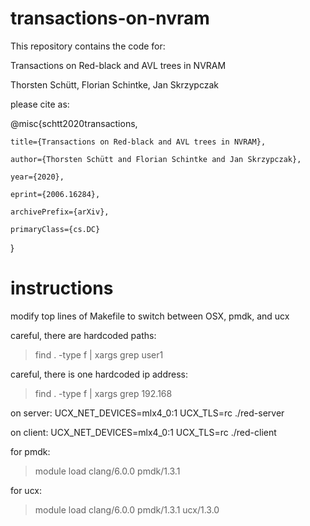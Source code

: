 # transactions-on-nvram

This repository contains the code for:

Transactions on Red-black and AVL trees in NVRAM

Thorsten Schütt, Florian Schintke, Jan Skrzypczak

please cite as:

@misc{schtt2020transactions,

    title={Transactions on Red-black and AVL trees in NVRAM},
    
    author={Thorsten Schütt and Florian Schintke and Jan Skrzypczak},
    
    year={2020},
    
    eprint={2006.16284},
    
    archivePrefix={arXiv},
    
    primaryClass={cs.DC}
    
}

# instructions

modify top lines of Makefile to switch between OSX, pmdk, and ucx

careful, there are hardcoded paths:
> find . -type f | xargs grep user1

careful, there is one hardcoded ip address:
> find . -type f | xargs grep 192.168

on server:
UCX_NET_DEVICES=mlx4_0:1 UCX_TLS=rc ./red-server

on client:
UCX_NET_DEVICES=mlx4_0:1 UCX_TLS=rc ./red-client

for pmdk:
> module load clang/6.0.0 pmdk/1.3.1

for ucx:
> module load clang/6.0.0 pmdk/1.3.1 ucx/1.3.0
